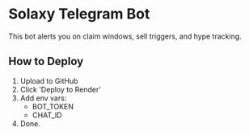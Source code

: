 # Solaxy Telegram Bot

This bot alerts you on claim windows, sell triggers, and hype tracking.

## How to Deploy
1. Upload to GitHub
2. Click 'Deploy to Render'
3. Add env vars:
   - BOT_TOKEN
   - CHAT_ID
4. Done.